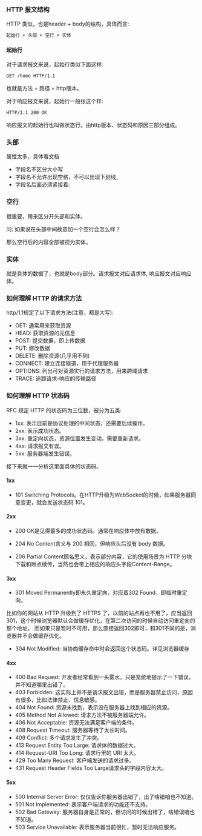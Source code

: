 ### HTTP 报文结构

HTTP 类似，也是header + body的结构，具体而言:

```sh
起始行 + 头部 + 空行 + 实体
```

#### 起始行

对于请求报文来说，起始行类似下面这样:

```sh
GET /home HTTP/1.1
```

也就是方法 + 路径 + http版本。

对于响应报文来说，起始行一般张这个样:

```sh
HTTP/1.1 200 OK
```

响应报文的起始行也叫做状态行。由http版本、状态码和原因三部分组成。

### 头部
属性太多，具体看文档
- 字段名不区分大小写
- 字段名不允许出现空格，不可以出现下划线_
- 字段名后面必须紧接着:

### 空行
很重要，用来区分开头部和实体。

问: 如果说在头部中间故意加一个空行会怎么样？

那么空行后的内容全部被视为实体。

### 实体
就是具体的数据了，也就是body部分。请求报文对应请求体, 响应报文对应响应体。

### 如何理解 HTTP 的请求方法

http/1.1规定了以下请求方法(注意，都是大写):

- GET: 通常用来获取资源
- HEAD: 获取资源的元信息
- POST: 提交数据，即上传数据
- PUT: 修改数据
- DELETE: 删除资源(几乎用不到)
- CONNECT: 建立连接隧道，用于代理服务器
- OPTIONS: 列出可对资源实行的请求方法，用来跨域请求
- TRACE: 追踪请求-响应的传输路径


### 如何理解 HTTP 状态码


RFC 规定 HTTP 的状态码为三位数，被分为五类:

- 1xx: 表示目前是协议处理的中间状态，还需要后续操作。
- 2xx: 表示成功状态。
- 3xx: 重定向状态，资源位置发生变动，需要重新请求。
- 4xx: 请求报文有误。
- 5xx: 服务器端发生错误。

接下来就一一分析这里面具体的状态码。


#### 1xx

- 101 Switching Protocols。在HTTP升级为WebSocket的时候，如果服务器同意变更，就会发送状态码 101。

#### 2xx
- 200 OK是见得最多的成功状态码。通常在响应体中放有数据。

- 204 No Content含义与 200 相同，但响应头后没有 body 数据。

- 206 Partial Content顾名思义，表示部分内容，它的使用场景为 HTTP 分块下载和断点续传，当然也会带上相应的响应头字段Content-Range。

#### 3xx

- 301 Moved Permanently即永久重定向，对应着302 Found，即临时重定向。

比如你的网站从 HTTP 升级到了 HTTPS 了，以前的站点再也不用了，应当返回301，这个时候浏览器默认会做缓存优化，在第二次访问的时候自动访问重定向的那个地址。
而如果只是暂时不可用，那么直接返回302即可，和301不同的是，浏览器并不会做缓存优化。

- 304 Not Modified: 当协商缓存命中时会返回这个状态码。详见浏览器缓存

#### 4xx
- 400 Bad Request: 开发者经常看到一头雾水，只是笼统地提示了一下错误，并不知道哪里出错了。
- 403 Forbidden: 这实际上并不是请求报文出错，而是服务器禁止访问，原因有很多，比如法律禁止、信息敏感。
- 404 Not Found: 资源未找到，表示没在服务器上找到相应的资源。
- 405 Method Not Allowed: 请求方法不被服务器端允许。
- 406 Not Acceptable: 资源无法满足客户端的条件。
- 408 Request Timeout: 服务器等待了太长时间。
- 409 Conflict: 多个请求发生了冲突。
- 413 Request Entity Too Large: 请求体的数据过大。
- 414 Request-URI Too Long: 请求行里的 URI 太大。
- 429 Too Many Request: 客户端发送的请求过多。
- 431 Request Header Fields Too Large请求头的字段内容太大。

#### 5xx

- 500 Internal Server Error: 仅仅告诉你服务器出错了，出了啥错咱也不知道。
- 501 Not Implemented: 表示客户端请求的功能还不支持。
- 502 Bad Gateway: 服务器自身是正常的，但访问的时候出错了，啥错误咱也不知道。
- 503 Service Unavailable: 表示服务器当前很忙，暂时无法响应服务。
